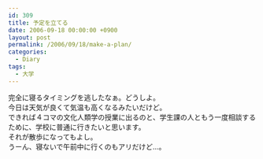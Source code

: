 ```yaml
---
id: 309
title: 予定を立てる
date: 2006-09-18 00:00:00 +0900
layout: post
permalink: /2006/09/18/make-a-plan/
categories:
  - Diary
tags:
  - 大学
---
```

完全に寝るタイミングを逃したなぁ。どうしよ。  
今日は天気が良くて気温も高くなるみたいだけど。  
できれば４コマの文化人類学の授業に出るのと、学生課の人ともう一度相談するために、学校に普通に行きたいと思います。  
それが散歩になってもよし。  
うーん、寝ないで午前中に行くのもアリだけど…。
